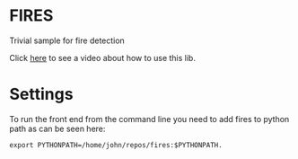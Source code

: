 # FIRES
Trivial sample for fire detection

Click [here](https://www.youtube.com/watch?v=M7iHSyT81GA) to see a video 
about how to use this lib.

# Settings

To run the front end from the command line you need to add fires to python path
as can be seen here:

    export PYTHONPATH=/home/john/repos/fires:$PYTHONPATH.